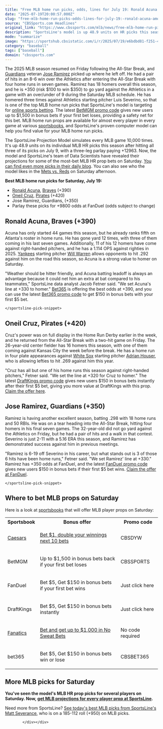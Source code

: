 ```yaml
---
title: "Free MLB home run picks, odds, lines for July 19: Ronald Acuna among best bets for Saturday HR player props"
date: "2025-07-19T20:00:57.000Z"
slug: "free-mlb-home-run-picks-odds-lines-for-july-19:-ronald-acuna-among-best-bets-for-saturday-hr-player-props"
source: "CBSSports.com Headlines"
original_link: "https://www.cbssports.com/mlb/news/free-mlb-home-run-picks-odds-lines-for-july-19-ronald-acuna-among-best-bets-for-saturday-hr-player-props/"
description: "SportsLine's model is up 48.9 units on HR picks this season. Use its MLB picks for MLB sportsbook promotions like MLB profit boosts"
mode: "summarize"
image: "https://sportshub.cbsistatic.com/i/r/2025/07/19/e6bdbd81-f251-412b-9ea4-62da04d90fc3/thumbnail/1200x675/7d6894c5b763fd447a94b6dc0d6df8d3/ronald-acuna-jr-cbs-2.jpg"
category: "baseball"
tags: ["baseball"]
domain: "cbssports.com"
---
```

<div id="readability-page-1" class="page"><div>
        
        
        
                
        
<p>The 2025 MLB season resumed on Friday following the All-Star Break, and <a href="https://www.cbssports.com/mlb/teams/CLE/cleveland-guardians/">Guardians</a> veteran <a href="https://www.cbssports.com/mlb/players/2044495/jose-ramirez/">Jose Ramirez</a> picked up where he left off. He had a pair of hits in an 8-6 win over the Athletics after entering the All-Star Break with four home runs in seven games. Ramirez has 18 homers overall this season, and he is +350 (risk $100 to win $350) to go yard against the Athletics in a game with an over/under of 9 during the Saturday MLB schedule. He has homered three times against Athletics starting pitcher Luis Severino, so that is one of the top MLB home run picks that SportsLine's model is targeting for <a href="https://www.cbssports.com/betting/" target="_blank">online sports betting</a>. The latest <span><a href="https://www.cbssports.com/betting/news/betmgm-promo-code/" target="_blank">BetMGM promo code</a></span> gives new users up to $1,500 in bonus bets if your first bet loses, providing a safety net for this bet. MLB home run props are available for almost every player in every game at various&nbsp;<span><a href="https://www.cbssports.com/betting/news/best-betting-apps/">sportsbooks</a></span>, and SportsLine's proven computer model can help you find value for your MLB home run picks.</p><p>The SportsLine Projection Model simulates every MLB game 10,000 times. It's up 48.9 units on its individual MLB HR picks this season after hitting all three of its picks on July 9, with a three-leg parlay paying +12963. Now, the model and SportsLine's team of Data Scientists have revealed their projections for some of the most-bet MLB HR prop bets on Saturday.&nbsp;<a href="https://www.cbssports.com/betting/news/inside-the-lines-todays-best-bets-golf-british-open-championship-portrush-ireland-sec-college-football-futures-mlb-baseball-nfl-fantasy-july-18-2025/live/" target="_blank">You can find even more picks in their daily blog</a>. You can also see who the model likes in the <span><a href="https://www.cbssports.com/mlb/news/mets-vs-reds-predictions-odds-props-best-bets-free-2025-mlb-picks-for-saturday-july-19/" target="_blank">Mets vs. Reds</a></span> on Saturday afternoon.</p><p><strong>Best MLB home run picks for Saturday, July 19:</strong></p><ul><li><a href="https://www.cbssports.com/mlb/players/2211777/ronald-acuna/">Ronald Acuna</a>, <a href="https://www.cbssports.com/mlb/teams/ATL/atlanta-braves/">Braves</a> (+390)</li><li><a href="https://www.cbssports.com/mlb/players/2822182/oneil-cruz/">Oneil Cruz</a>, <a href="https://www.cbssports.com/mlb/teams/PIT/pittsburgh-pirates/">Pirates</a> (+420)</li><li>Jose Ramirez, Guardians, (+350)</li><li>Parlay these picks for +9800 odds at FanDuel (odds subject to change)</li></ul><h2>Ronald Acuna, Braves (+390)</h2><p>Acuna has only started 44 games this season, but he already ranks fifth on Atlanta's roster in home runs. He has gone yard 12 times, with three of them coming in his last seven games. Additionally, 11 of his 12 homers have come against right-handed pitchers, and he has a 1.114 OPS against righties in 2025. <a href="https://www.cbssports.com/mlb/teams/NYY/new-york-yankees/">Yankees</a> starting pitcher <a href="https://www.cbssports.com/mlb/players/29075794/will-warren/">Will Warren</a> allows opponents to hit .292 against him on the road this season, so Acuna is a strong value to homer on Saturday. &nbsp;</p><p>"Weather should be hitter friendly, and Acuna batting leadoff is always an advantage because it could net him an extra at bat compared to his teammates," SportsLine data analyst Jacob Fetner said. "We set Acuna's line at +330 to homer." <a href="https://martech.cbssports.com/bt/redirect/prod?b=bet365&amp;c=sport" target="_blank" rel="mtech">Bet365</a> is offering the best odds at +390, and you can use the latest <span><a href="https://www.cbssports.com/betting/news/bet365-promo-code/" target="_blank">Bet365 promo code</a></span> to get $150 in bonus bets with your first $5 bet.</p><sportsline-pick-snippet data-cbssports-betting-component="1" data-shortcode="picksnippet" data-uuid="bde5ade3-e8e6-41d6-ba3f-a9a422aa9961" data-oracle-id="29637840" data-team="b63819e5-d1a4-488a-b552-4b194f84060c" data-home-team="{&quot;id&quot;:&quot;b63819e5-d1a4-488a-b552-4b194f84060c&quot;,&quot;oracleId&quot;:315,&quot;location&quot;:&quot;Atlanta&quot;,&quot;imageId&quot;:&quot;5a56a582-f6bc-43d4-9868-27b4a551ae28&quot;,&quot;mediumName&quot;:&quot;Atlanta&quot;,&quot;nickname&quot;:&quot;Braves&quot;,&quot;teamAbbreviation&quot;:&quot;ATL&quot;,&quot;teamShortLabel&quot;:&quot;Atlanta Braves (ATL)&quot;,&quot;teamPrimaryColor&quot;:&quot;0c2340&quot;}" data-away-team="{&quot;id&quot;:&quot;9c7f3b13-d2f2-472b-9277-bfb06e3825fa&quot;,&quot;oracleId&quot;:310,&quot;location&quot;:&quot;New York&quot;,&quot;imageId&quot;:&quot;bacf7313-e1a8-40da-bad7-90d7ac5cc778&quot;,&quot;mediumName&quot;:&quot;N.Y. Yankees&quot;,&quot;nickname&quot;:&quot;Yankees&quot;,&quot;teamAbbreviation&quot;:&quot;NYY&quot;,&quot;teamShortLabel&quot;:&quot;New York Yankees (NYY)&quot;,&quot;teamPrimaryColor&quot;:&quot;132448&quot;}" data-game-abbreviation="MLB_20250719_NYY@ATL" data-game-date="{&quot;date&quot;:&quot;2025-07-19 23:15:00.000000&quot;,&quot;timezone_type&quot;:3,&quot;timezone&quot;:&quot;UTC&quot;}" data-league="ad2d1ead-c81c-4dc1-b0b4-9219fe5470d7" data-market-type="player" data-market-data="[{&quot;title&quot;:false,&quot;label&quot;:&quot;Total Home Runs&quot;,&quot;value&quot;:172,&quot;object&quot;:false,&quot;metadata&quot;:false}]" data-pick="{&quot;marketType&quot;:&quot;player&quot;,&quot;type&quot;:&quot;total&quot;,&quot;marketId&quot;:172,&quot;marketName&quot;:&quot;Total Home Runs&quot;,&quot;gameId&quot;:29637840,&quot;vendorMarketId&quot;:&quot;sr:market:9003&quot;,&quot;vendorGameId&quot;:&quot;66cc5270-7cd0-4071-b80e-f582fd346827&quot;,&quot;selectionId&quot;:&quot;sr:outcome:12&quot;,&quot;teamId&quot;:315,&quot;teamAbbr&quot;:&quot;ATL&quot;,&quot;pick&quot;:&quot;over&quot;,&quot;odds&quot;:400,&quot;line&quot;:0.5,&quot;book&quot;:31,&quot;bookName&quot;:&quot;Consensus&quot;,&quot;playerId&quot;:2211777,&quot;playerName&quot;:&quot;Ronald Acuna&quot;}" data-pick-field-data="[{&quot;title&quot;:false,&quot;label&quot;:&quot;Ronald Acuna Over Total Home Runs 0.5 +400&quot;,&quot;value&quot;:&quot;gameId=29637840;marketId=172;marketType=player;selectionId=sr:outcome:12;book=31;client=sl;objectId=2211777;pick=over&quot;,&quot;object&quot;:false,&quot;metadata&quot;:false}]">
    
    </sportsline-pick-snippet>

    


    
    
<h2>Oneil Cruz, Pirates (+420)</h2><p>Cruz's power was on full display in the Home Run Derby earlier in the week, and he returned from the All-Star Break with a two-hit game on Friday. The 26-year-old center fielder has 16 homers this season, with one of them coming against Kansas City the week before the break. He has a home run in four plate appearances against <a href="https://www.cbssports.com/mlb/teams/CHW/chicago-white-sox/">White Sox</a> starting pitcher <a href="https://www.cbssports.com/mlb/players/1947840/adrian-houser/">Adrian Houser</a>, who is allowing lefties to hit .269 against him this year.&nbsp;</p><p>"Cruz has all but one of his home runs this season against right-handed pitchers," Fetner said. "We set the line at +320 for Cruz to homer." The latest <span><a href="https://www.cbssports.com/betting/news/draftkings-promo-code/" target="_blank">DraftKings promo code</a></span> gives new users $150 in bonus bets instantly after their first $5 bet, giving you more value at DraftKings with this prop. <span><a href="https://www.cbssports.com/mlb/news/new-draftkings-promo-code-offers-150-bonus-for-new-users-claim-for-mlb-games-on-friday-july-18/" target="_blank">Claim the offer here</a></span>.&nbsp;</p><h2>Jose Ramirez, Guardians (+350)</h2><p>Ramirez is having another excellent season, batting .298 with 18 home runs and 50 RBIs. He was on a tear heading into the All-Star Break, hitting four homers in his final seven games. The 32-year-old did not go yard against the Athletics on Friday, but he had a pair of hits and a walk in that contest. Severino is just 2-11 with a 5.16 ERA this season, and Ramirez has demonstrated success against him in previous meetings.&nbsp;</p><p>"Ramirez is 6-19 off Severino in his career, but what stands out is 3 of those 6 hits have been home runs," Fetner said. "We set Ramirez' line at +330." Ramirez has +350 odds at FanDuel, and the latest <span><a href="https://www.cbssports.com/betting/news/fanduel-promo-code/" target="_blank">FanDuel promo code</a></span> gives new users $150 in bonus bets if their first $5 bet wins. <a href="https://www.fanduel.com/sportsbook-affiliate-mlb-2025?btag=a_40115b_16c_mcjflxzi2ql27_c8573&amp;siteid=40115" target="_blank" rel="nofollow sponsored">Claim the offer at FanDuel</a>.&nbsp;</p><sportsline-pick-snippet data-cbssports-betting-component="1" data-shortcode="picksnippet" data-uuid="b56f784a-4845-4206-bfeb-94b4343d25f0" data-oracle-id="29637822" data-team="0ce5d7cd-5bb3-49b5-ba34-bb8066cf0df8" data-home-team="{&quot;id&quot;:&quot;0ce5d7cd-5bb3-49b5-ba34-bb8066cf0df8&quot;,&quot;oracleId&quot;:305,&quot;location&quot;:&quot;Cleveland&quot;,&quot;imageId&quot;:&quot;91c6bd0d-6851-4234-92b1-29c1371ffecf&quot;,&quot;mediumName&quot;:&quot;Cleveland&quot;,&quot;nickname&quot;:&quot;Guardians&quot;,&quot;teamAbbreviation&quot;:&quot;CLE&quot;,&quot;teamShortLabel&quot;:&quot;Cleveland Guardians (CLE)&quot;,&quot;teamPrimaryColor&quot;:&quot;C7080F&quot;}" data-away-team="{&quot;id&quot;:&quot;9739600c-089c-4072-a0c2-0f86bf7f0aa4&quot;,&quot;oracleId&quot;:311,&quot;location&quot;:&quot;&quot;,&quot;imageId&quot;:&quot;92fb248b-a390-485a-9cbd-22e2f2f9e365&quot;,&quot;mediumName&quot;:&quot;Athletics&quot;,&quot;nickname&quot;:&quot;Athletics&quot;,&quot;teamAbbreviation&quot;:&quot;ATH&quot;,&quot;teamShortLabel&quot;:&quot;Athletics (ATH)&quot;,&quot;teamPrimaryColor&quot;:&quot;00483A&quot;}" data-game-abbreviation="MLB_20250719_ATH@CLE" data-game-date="{&quot;date&quot;:&quot;2025-07-19 23:10:00.000000&quot;,&quot;timezone_type&quot;:3,&quot;timezone&quot;:&quot;UTC&quot;}" data-league="ad2d1ead-c81c-4dc1-b0b4-9219fe5470d7" data-market-type="player" data-market-data="[{&quot;title&quot;:false,&quot;label&quot;:&quot;Total Home Runs&quot;,&quot;value&quot;:172,&quot;object&quot;:false,&quot;metadata&quot;:false}]" data-pick="{&quot;marketType&quot;:&quot;player&quot;,&quot;type&quot;:&quot;total&quot;,&quot;marketId&quot;:172,&quot;marketName&quot;:&quot;Total Home Runs&quot;,&quot;gameId&quot;:29637822,&quot;vendorMarketId&quot;:&quot;sr:market:9003&quot;,&quot;vendorGameId&quot;:&quot;d9ee2357-125f-40c6-9bea-aaca66f7c1e1&quot;,&quot;selectionId&quot;:&quot;sr:outcome:12&quot;,&quot;teamId&quot;:305,&quot;teamAbbr&quot;:&quot;CLE&quot;,&quot;pick&quot;:&quot;over&quot;,&quot;odds&quot;:360,&quot;line&quot;:0.5,&quot;book&quot;:31,&quot;bookName&quot;:&quot;Consensus&quot;,&quot;playerId&quot;:2044495,&quot;playerName&quot;:&quot;Jose Ramirez&quot;}" data-pick-field-data="[{&quot;title&quot;:false,&quot;label&quot;:&quot;Jose Ramirez Over Total Home Runs 0.5 +360&quot;,&quot;value&quot;:&quot;gameId=29637822;marketId=172;marketType=player;selectionId=sr:outcome:12;book=31;client=sl;objectId=2044495;pick=over&quot;,&quot;object&quot;:false,&quot;metadata&quot;:false}]">
    
    </sportsline-pick-snippet>



    
<h2>Where to bet MLB props on Saturday</h2><p>Here is a look at <a href="https://www.cbssports.com/betting/news/best-betting-apps/">sportsbooks</a> that will offer MLB player props on Saturday:</p><table><tbody><tr><th>Sportsbook</th><th>Bonus offer&nbsp;</th><th>Promo code</th></tr><tr><td><p><a href="https://www.cbssports.com/betting/news/caesars-promo-code/">Caesars</a></p></td><td spellcheck="false" aria-label="To enrich screen reader interactions, please activate Accessibility in Grammarly extension settings"><p><span><a href="https://www.cbssports.com/betting/news/caesars-promo-code/" target="_blank">Bet $1, double your winnings next 10 bets</a></span></p></td><td><p>CBSDYW</p></td></tr><tr><td><p>BetMGM</p></td><td spellcheck="false" aria-label="To enrich screen reader interactions, please activate Accessibility in Grammarly extension settings"><p>Up to $1,500 in bonus bets back if your first bet loses</p></td><td><p>CBSSPORTS</p></td></tr><tr><td><p>FanDuel</p></td><td><p>Bet $5, Get $150 in bonus bets if your first bet wins</p></td><td><p>Just click here</p></td></tr><tr><td><p>DraftKings</p></td><td><p>Bet $5, Get $150 in bonus bets instantly</p></td><td><p>Just click here</p></td></tr><tr><td><p><a href="https://www.cbssports.com/betting/news/fanatics-promo-code/">Fanatics</a></p></td><td spellcheck="false" aria-label="To enrich screen reader interactions, please activate Accessibility in Grammarly extension settings"><p><span><a href="https://www.cbssports.com/betting/news/fanatics-promo-code/" target="_blank">Bet and get up to $1,000 in No Sweat Bets</a></span></p></td><td><p>No code required</p></td></tr><tr><td><p>bet365</p></td><td spellcheck="false" aria-label="To enrich screen reader interactions, please activate Accessibility in Grammarly extension settings"><p>Bet $5, Get $150 in bonus bets win or lose</p></td><td><p>CBSBET365</p></td></tr></tbody></table><h2>More MLB picks for Saturday</h2><p><strong>You've seen the model's MLB HR prop picks for several players on Saturday. Now,&nbsp;<a href="https://www.sportsline.com/mlb/picks/#ttag=07192025_agg_cbssports_picks_baseball_MLB_model_July19MLBHRPropsFree" target="_blank">get MLB projections for every player prop at SportsLine</a>.</strong></p><p>Need more from SportsLine? <a href="https://www.sportsline.com/experts/50774572/matt-severance/?league=mlb#ttag=07192025_agg_cbssports_picks_baseball_MLB_model_July19MLBHRPropsFree" target="_blank">See today's best MLB picks from SportsLine's Matt Severance</a>, who is on a 185-112 roll (+950) on MLB picks.&nbsp;</p>


        
            </div></div>